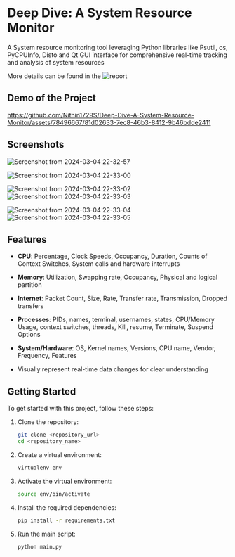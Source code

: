 # Deep Dive: A System Resource Monitor

A System resource monitoring tool leveraging Python libraries like Psutil, os, PyCPUInfo, Disto and Qt GUI interface for comprehensive real-time tracking and analysis of system resources

More details can be found in the ![report](https://drive.google.com/file/d/1GqvxKrw88ipwJb8nq0WJaX_sKlFkD2sM/view?usp=sharing)
## Demo of the Project 



https://github.com/Nithin1729S/Deep-Dive-A-System-Resource-Monitor/assets/78496667/81d02633-7ec8-46b3-8412-9b46bdde2411


## Screenshots
![Screenshot from 2024-03-04 22-32-57](https://github.com/Nithin1729S/Deep-Dive-A-System-Resource-Monitor/assets/78496667/36769311-ba4d-41da-a0bf-42b27b74d18d)


![Screenshot from 2024-03-04 22-33-00](https://github.com/Nithin1729S/Deep-Dive-A-System-Resource-Monitor/assets/78496667/855e0591-f16c-41a2-ad09-57c937a561ba)

![Screenshot from 2024-03-04 22-33-02](https://github.com/Nithin1729S/Deep-Dive-A-System-Resource-Monitor/assets/78496667/e7b18ef8-aa2a-44da-9089-4e1e8a06d6e3)
![Screenshot from 2024-03-04 22-33-03](https://github.com/Nithin1729S/Deep-Dive-A-System-Resource-Monitor/assets/78496667/db36fcf2-d8eb-4dc7-9550-32c057b71cd3)

![Screenshot from 2024-03-04 22-33-04](https://github.com/Nithin1729S/Deep-Dive-A-System-Resource-Monitor/assets/78496667/ba5f63ba-edcd-447c-9dd4-c0b1bbe3cff6)
![Screenshot from 2024-03-04 22-33-05](https://github.com/Nithin1729S/Deep-Dive-A-System-Resource-Monitor/assets/78496667/e2312fc9-bcb3-49f8-bb3c-f4775f6f3ed6)



## Features

- **CPU**: Percentage, Clock Speeds, Occupancy, Duration, Counts of Context Switches, System calls and hardware interrupts
- **Memory**: Utilization, Swapping rate, Occupancy, Physical and logical partition
- **Internet**: Packet Count, Size, Rate, Transfer rate, Transmission, Dropped transfers
- **Processes**: PIDs, names, terminal, usernames, states, CPU/Memory Usage, context switches, threads, Kill, resume, Terminate, Suspend Options
- **System/Hardware**: OS, Kernel names, Versions, CPU name, Vendor, Frequency, Features

- Visually represent real-time data changes for clear understanding


## Getting Started

To get started with this project, follow these steps:

1. Clone the repository:
    ```bash
    git clone <repository_url>
    cd <repository_name>
    ```

2. Create a virtual environment:
    ```bash
    virtualenv env
    ```

3. Activate the virtual environment:
    ```bash
    source env/bin/activate
    ```

4. Install the required dependencies:
    ```bash
    pip install -r requirements.txt
    ```

5. Run the main script:
    ```bash
    python main.py

